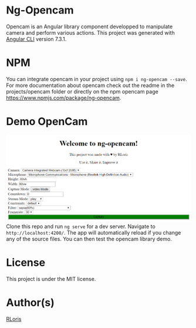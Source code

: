 # Ng-Opencam

Opencam is an Angular library component developped to manipulate camera and perform various actions.
This project was generated with [Angular CLI](https://github.com/angular/angular-cli) version 7.3.1.

# NPM

You can integrate opencam in your project using `npm i ng-opencam --save`. For more documentation about opencam check out the readme in the projects/opencam folder or directly on the npm opencam page https://www.npmjs.com/package/ng-opencam.

# Demo OpenCam

![Demo setup](./assets/demo.png)
Clone this repo and run `ng serve` for a dev server. Navigate to `http://localhost:4200/`. The app will automatically reload if you change any of the source files. You can then test the opencam library demo.

# License

This project is under the MIT license.

# Author(s)

[RLoris](https://github.com/RLoris)
